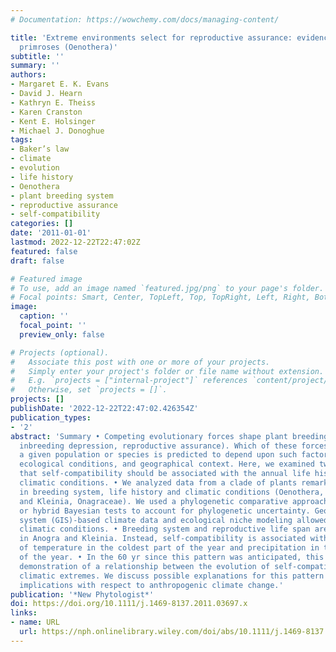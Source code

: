```yaml
---
# Documentation: https://wowchemy.com/docs/managing-content/

title: 'Extreme environments select for reproductive assurance: evidence from evening
  primroses (Oenothera)'
subtitle: ''
summary: ''
authors:
- Margaret E. K. Evans
- David J. Hearn
- Kathryn E. Theiss
- Karen Cranston
- Kent E. Holsinger
- Michael J. Donoghue
tags:
- Baker’s law
- climate
- evolution
- life history
- Oenothera
- plant breeding system
- reproductive assurance
- self-compatibility
categories: []
date: '2011-01-01'
lastmod: 2022-12-22T22:47:02Z
featured: false
draft: false

# Featured image
# To use, add an image named `featured.jpg/png` to your page's folder.
# Focal points: Smart, Center, TopLeft, Top, TopRight, Left, Right, BottomLeft, Bottom, BottomRight.
image:
  caption: ''
  focal_point: ''
  preview_only: false

# Projects (optional).
#   Associate this post with one or more of your projects.
#   Simply enter your project's folder or file name without extension.
#   E.g. `projects = ["internal-project"]` references `content/project/deep-learning/index.md`.
#   Otherwise, set `projects = []`.
projects: []
publishDate: '2022-12-22T22:47:02.426354Z'
publication_types:
- '2'
abstract: 'Summary • Competing evolutionary forces shape plant breeding systems (e.g.
  inbreeding depression, reproductive assurance). Which of these forces prevails in
  a given population or species is predicted to depend upon such factors as life history,
  ecological conditions, and geographical context. Here, we examined two such predictions:
  that self-compatibility should be associated with the annual life history or extreme
  climatic conditions. • We analyzed data from a clade of plants remarkable for variation
  in breeding system, life history and climatic conditions (Oenothera, sections Anogra
  and Kleinia, Onagraceae). We used a phylogenetic comparative approach and Bayesian
  or hybrid Bayesian tests to account for phylogenetic uncertainty. Geographic information
  system (GIS)-based climate data and ecological niche modeling allowed us to quantify
  climatic conditions. • Breeding system and reproductive life span are not correlated
  in Anogra and Kleinia. Instead, self-compatibility is associated with the extremes
  of temperature in the coldest part of the year and precipitation in the driest part
  of the year. • In the 60 yr since this pattern was anticipated, this is the first
  demonstration of a relationship between the evolution of self-compatibility and
  climatic extremes. We discuss possible explanations for this pattern and possible
  implications with respect to anthropogenic climate change.'
publication: '*New Phytologist*'
doi: https://doi.org/10.1111/j.1469-8137.2011.03697.x
links:
- name: URL
  url: https://nph.onlinelibrary.wiley.com/doi/abs/10.1111/j.1469-8137.2011.03697.x
---
```


